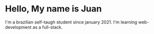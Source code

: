 # Hello, My name is Juan

I'm a brazilian self-taugh student since january 2021. I'm learning web-development as a full-stack.
